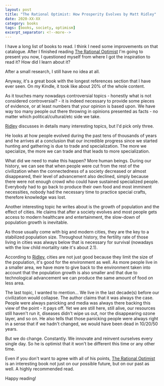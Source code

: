 ```yaml
---
layout: post
title: "The Rational Optimist: How Prosperity Evolves by Matt Ridley"
date: 2020-XX-XX
category: books
tags: [books, society, optimism]
excerpt_separator: <!--more-->
---
```

I have a long list of books to read. I think I need some improvements on that catalogue. After I finished reading [The Rational Optimist](https://amzn.to/2NQ0bxs) I'm going to present you now, I questioned myself from where I got the inspiration to read it? How did I learn about it?
<!--more-->

After a small research, I still have no idea at all.

Anyway, it's a great book with the longest references section that I have ever seen. On my Kindle, it took like about 20% of the whole content.

As it touches many nowadays controversial topics - honestly what is not considered controversial? - it is indeed necessary to provide some pieces of evidence, or at least numbers that your opinion is based upon. We have way too many people out there throwing in opinions presented as facts - no matter which political/cultural/etc side we take.

[Ridley](https://twitter.com/mattwridley) discusses in details many interesting topics, but I'd pick only three.

He looks at how people evolved during the past tens of thousands of years and he arrives at a conclusion that our incredible progress since we started hunting and gathering is due to trade and specialization. The more we specialize, the more we can trade and that leads to more specialization.

What did we need to make this happen? More human beings. During our history, we can see that when people were cut from the rest of the civilization when the connectedness of a society decreased or almost disappeared, their level of advancement also declined, simply because there were not enough crowd who could have sustained specialized people. Everybody had to go back to produce their own food and most imminent necessities, nobody had the necessary time to practice special crafts, therefore knowledge was lost.

Another interesting topic he writes about is the growth of population and the effect of cities. He claims that after a society evolves and most people gets access to modern healthcare and entertainment, the slow-down of population growth is inevitable.

As those usually come with big and modern cities, they are the key to a stabilized population size. Throughout history, the fertility rate of those living in cities was always below that is necessary for survival (nowadays with the low child mortality rate it's about 2.1).

According to [Ridley](https://twitter.com/mattwridley), cities are not just good because they limit the size of the population, it's good for the environment as well. As more people live in a smaller area, we have more to give back to the environment taken into account that the population growth is also smaller and that due to technological advancement we can produce the same amount of food on less area.

The last topic, I wanted to mention... We live in the last decade(s) before our civilization would collapse. The author claims that it was always the case. People were always panicking and media was always there backing this view of the point - it pays off. Yet we are still here, still alive, our resources still haven't run it, diseases didn't wipe us out, nor the disappearing ozone layer, and so on. He also tells that those panicking people were always right in a sense that if we hadn't changed, we would have been dead in 10/20/50 years.

But we do change. Constantly. We innovate and reinvent ourselves every single day. So he is optimist that it won't be different this time or any other time.

Even if you don't want to agree with all of his points, [The Rational Optimist](https://amzn.to/2NQ0bxs) is an interesting book not just on our possible future, but on our past as well. A highly recommended read.

Happy reading!